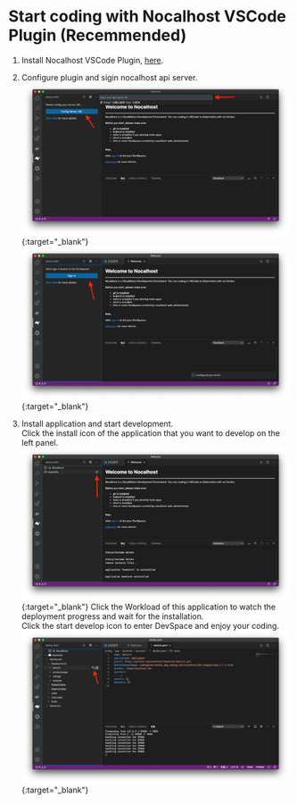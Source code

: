 # Start coding with Nocalhost VSCode Plugin (Recemmended)


1. Install Nocalhost VSCode Plugin, [here](/installation/#install-nocalhost-vscode-plugin).

2. Configure plugin and sigin nocalhost api server.
[ ![](../assets/images/vscode-plugin-1.png) ](../assets/images/vscode-plugin-1.png){:target="_blank"}
[ ![](../assets/images/vscode-plugin-2.png) ](../assets/images/vscode-plugin-2.png){:target="_blank"}


3. Install application and start development. <br />
Click the install icon of the application that you want to develop on the left panel. <br />
[ ![](../assets/images/vscode-plugin-3.png) ](../assets/images/vscode-plugin-3.png){:target="_blank"}
Click the Workload of this application to watch the deployment progress and wait for the installation. <br />
Click the start develop icon to enter DevSpace and enjoy your coding. <br />
[ ![](../assets/images/vscode-plugin-4.png) ](../assets/images/vscode-plugin-4.png){:target="_blank"}